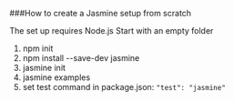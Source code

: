 ###How to create a Jasmine setup from scratch
 
The set up requires Node.js
Start with an empty folder

1. npm init
2. npm install --save-dev jasmine
3. jasmine init
4. jasmine examples
5. set test command in package.json: `"test": "jasmine"`